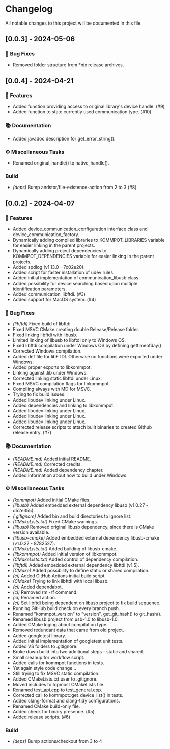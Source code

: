 # Changelog

All notable changes to this project will be documented in this file.

## [0.0.3] - 2024-05-06

### 🐛 Bug Fixes

- Removed folder structure from *nix release archives.

## [0.0.4] - 2024-04-21

### 🚀 Features

- Added function providing access to original library's device handle. (#9)
- Added function to state currently used communication type. (#10)

### 📚 Documentation

- Added javadoc description for get_error_string().

### ⚙️ Miscellaneous Tasks

- Renamed original_handle() to native_handle().

### Build

- *(deps)* Bump andstor/file-existence-action from 2 to 3 (#8)

## [0.0.2] - 2024-04-07

### 🚀 Features

- Added device_communication_configuration interface class and device_communication_factory.
- Dynamically adding compiled libraries to KOMMPOT_LIBRARIES variable for easier linking in the parent projects.
- Dynamically adding project dependencies to KOMMPOT_DEPENDENCIES variable for easier linking in the parent projects.
- Added spdlog (v1.13.0 - 7c02e20).
- Added script for faster installation of udev rules.
- Added initial implementation of communication_libusb class.
- Added possibility for device searching based upon multiple identification parameters.
- Added communication_libftdi. (#3)
- Added support for MacOS system. (#4)

### 🐛 Bug Fixes

- *(libftdi)* Fixed build of libftdi.
- Fixed MSVC CMake creating double Release/Release folder.
- Fixed linking libftdi with libusb.
- Limited linking of libusb to libftdi only to Windows OS.
- Fixed libftdi compilation under Windows OS by defining gettimeofday().
- Corrected Windows compilation.
- Added def file for libFTDI. Otherwise no functions were exported under Windows.
- Added proper exports to libkommpot.
- Linking against .lib under Windows.
- Corrected linking static libftdi under Linux.
- Fixed MSVC compilation flags for libkommpot.
- Compiling always with MD for MSVC.
- Trying to fix build issues.
- Added libudev linking under Linux.
- Added dependencies and linking to libkommpot.
- Added libudev linking under Linux.
- Added libudev linking under Linux.
- Added libudev linking under Linux.
- Corrected release scripts to attach built binaries to created Github release entry. (#7)

### 📚 Documentation

- *(README.md)* Added initial README.
- *(README.md)* Corrected credits.
- *(README.md)* Added dependency chapter.
- Added information about how to build under Windows.

### ⚙️ Miscellaneous Tasks

- *(kommpot)* Added initial CMake files.
- *(libusb)* Added embedded external dependency libusb (v1.0.27 - d52e355).
- *(.gitignore)* Added bin and build directories to ignore list.
- *(CMakeLists.txt)* Fixed CMake warnings.
- *(libusb)* Removed original libusb dependency, since there is CMake version available.
- *(libusb-cmake)* Added embedded external dependency libusb-cmake (v1.0.27 - 8782527).
- *(CMakeLists.txt)* Added building of libusb-cmake.
- *(libkommpot)* Added initial version of libkommpot.
- *(CMakeLists.txt)* Added control of dependency compilation.
- *(libftdi)* Added embedded external dependency libftdi (v1.5).
- *(CMake)* Added possibility to define static or shared compilation.
- *(ci)* Added GitHub Actions initial build script.
- *(CMake)* Trying to link libftdi with local libusb.
- *(ci)* Added dependabot.
- *(ci)* Removed rm -rf command.
- *(ci)* Renamed action.
- *(ci)* Set libftdi being dependent on libusb project to fix build sequence.
- Running GitHub build check on every branch push.
- Renamed "kommpot_version" to "version", get_git_hash() to git_hash().
- Renamed libusb project from usb-1.0 to libusb-1.0.
- Added CMake loging about compilation type.
- Removed redundant data that came from old project.
- Added googletest library.
- Added initial implementation of googletest unit tests.
- Added VS folders to .gitignore.
- Broke down build into two additional steps - static and shared.
- Small cleanup for workflow script.
- Added calls for kommpot functions in tests.
- Yet again style code change...
- Still trying to fix MSVC static compilation.
- Added CMakeLists.txt.user to .gitignore.
- Moved includes to topmost CMakeLists file.
- Renamed test_api.cpp to test_general.cpp.
- Corrected call to kommpot::get_device_list() in tests.
- Added clang-format and clang-tidy configurations.
- Renamed CMake build-only file.
- Added check for binary presence. (#5)
- Added release scripts. (#6)

### Build

- *(deps)* Bump actions/checkout from 3 to 4

<!-- generated by git-cliff -->
